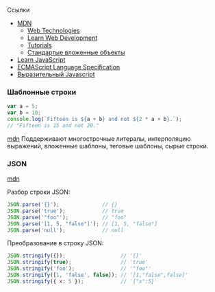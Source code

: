 Ссылки

- [MDN](https://developer.mozilla.org/ru)
  - [Web Technologies](https://developer.mozilla.org/ru/docs/Web)
  - [Learn Web Development](https://developer.mozilla.org/ru/docs/Learn)
  - [Tutorials](https://developer.mozilla.org/ru/docs/Web/Tutorials)
  - [Стандартые вложенные объекты](https://developer.mozilla.org/ru/docs/Web/JavaScript/Reference/Global_Objects)
- [Learn JavaScript](https://learn.javascript.ru/)
- [ECMAScript Language Specification](https://tc39.es/ecma262/)
- [Выразительный Javascript](https://karmazzin.gitbook.io/eloquentjavascript_ru/)



### Шаблонные строки 

```javascript
var a = 5;
var b = 10;
console.log(`Fifteen is ${a + b} and not ${2 * a + b}.`);
// "Fifteen is 15 and not 20."
```

[mdn](https://developer.mozilla.org/ru/docs/Web/JavaScript/Reference/Template_literals) Поддерживают многострочные литералы, интерполяцию выражений, вложенные шаблоны, теговые шаблоны, сырые строки.



### JSON

[mdn](https://developer.mozilla.org/ru/docs/Web/JavaScript/Reference/Global_Objects/JSON)

Разбор строки JSON:

```javascript
JSON.parse('{}');              // {}
JSON.parse('true');            // true
JSON.parse('"foo"');           // "foo"
JSON.parse('[1, 5, "false"]'); // [1, 5, "false"]
JSON.parse('null');            // null
```

Преобразование в строку JSON:

```javascript
JSON.stringify({});                  // '{}'
JSON.stringify(true);                // 'true'
JSON.stringify('foo');               // '"foo"'
JSON.stringify([1, 'false', false]); // '[1,"false",false]'
JSON.stringify({ x: 5 });            // '{"x":5}'
```

